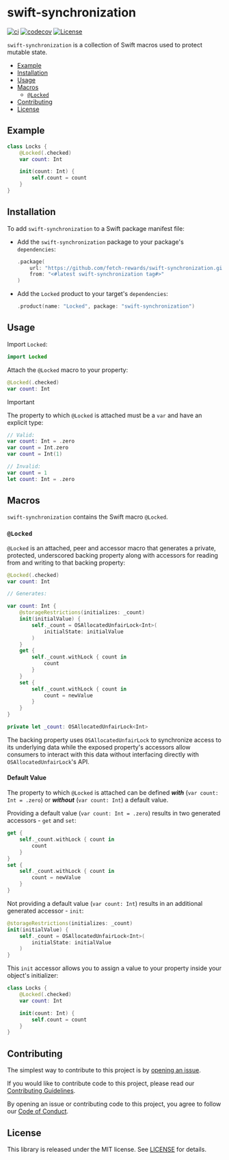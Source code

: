 # swift-synchronization

[![ci](https://github.com/fetch-rewards/swift-synchronization/actions/workflows/ci.yml/badge.svg)](https://github.com/fetch-rewards/swift-synchronization/actions/workflows/ci.yml?query=branch%3Amain)
[![codecov](https://codecov.io/gh/fetch-rewards/swift-synchronization/graph/badge.svg?token=HfHbjO7HH6)](https://codecov.io/gh/fetch-rewards/swift-synchronization)
[![License](https://img.shields.io/badge/license-MIT-lightgrey.svg)](https://github.com/fetch-rewards/swift-synchronization/blob/main/LICENSE)

`swift-synchronization` is a collection of Swift macros used to protect mutable state.

- [Example](#example)
- [Installation](#installation)
- [Usage](#usage)
- [Macros](#macros)
  - [`@Locked`](#locked)
- [Contributing](#contributing)
- [License](#license)

## Example

```swift
class Locks {
    @Locked(.checked)
    var count: Int

    init(count: Int) {
        self.count = count
    }
}
```

## Installation

To add `swift-synchronization` to a Swift package manifest file:
- Add the `swift-synchronization` package to your package's `dependencies`:
  ```swift
  .package(
      url: "https://github.com/fetch-rewards/swift-synchronization.git",
      from: "<#latest swift-synchronization tag#>"
  )
  ```
- Add the `Locked` product to your target's `dependencies`:
  ```swift
  .product(name: "Locked", package: "swift-synchronization")
  ```

## Usage

Import `Locked`:
```swift
import Locked
```

Attach the `@Locked` macro to your property:
```swift
@Locked(.checked)
var count: Int
```

> [!IMPORTANT]
> The property to which `@Locked` is attached must be a `var` and have an explicit type:
> ```swift
> // Valid:
> var count: Int = .zero
> var count = Int.zero
> var count = Int(1)
>
> // Invalid:
> var count = 1
> let count: Int = .zero
> ```

## Macros

`swift-synchronization` contains the Swift macro `@Locked`.

### `@Locked`

`@Locked` is an attached, peer and accessor macro that generates a private, protected, underscored backing property along 
with accessors for reading from and writing to that backing property:
```swift
@Locked(.checked)
var count: Int

// Generates:

var count: Int {
    @storageRestrictions(initializes: _count)
    init(initialValue) {
        self._count = OSAllocatedUnfairLock<Int>(
            initialState: initialValue
        )
    }
    get {
        self._count.withLock { count in
            count
        }
    }
    set {
        self._count.withLock { count in
            count = newValue
        }
    }
}

private let _count: OSAllocatedUnfairLock<Int>
```

The backing property uses `OSAllocatedUnfairLock` to synchronize access to its underlying data while the exposed property's 
accessors allow consumers to interact with this data without interfacing directly with `OSAllocatedUnfairLock`'s API.

#### Default Value

The property to which `@Locked` is attached can be defined **_with_** (`var count: Int = .zero`) or **_without_** (`var count: Int`)
a default value. 

Providing a default value (`var count: Int = .zero`) results in two generated accessors - `get` and `set`:
```swift
get {
    self._count.withLock { count in
        count
    }
}
set {
    self._count.withLock { count in
        count = newValue
    }
}
```

Not providing a default value (`var count: Int`) results in an additional generated accessor - `init`:
```swift
@storageRestrictions(initializes: _count)
init(initialValue) {
    self._count = OSAllocatedUnfairLock<Int>(
        initialState: initialValue
    )
}
```

This `init` accessor allows you to assign a value to your property inside your object's initializer:
```swift
class Locks {
    @Locked(.checked)
    var count: Int

    init(count: Int) {
        self.count = count
    }
}
```

## Contributing

The simplest way to contribute to this project is by [opening an issue](https://github.com/fetch-rewards/swift-synchronization/issues/new).

If you would like to contribute code to this project, please read our [Contributing Guidelines](https://github.com/fetch-rewards/swift-synchronization/blob/main/CONTRIBUTING.md).

By opening an issue or contributing code to this project, you agree to follow our [Code of Conduct](https://github.com/fetch-rewards/swift-synchronization/blob/main/CODE_OF_CONDUCT.md).

## License

This library is released under the MIT license. See [LICENSE](https://github.com/fetch-rewards/swift-synchronization/blob/main/LICENSE) for details.
